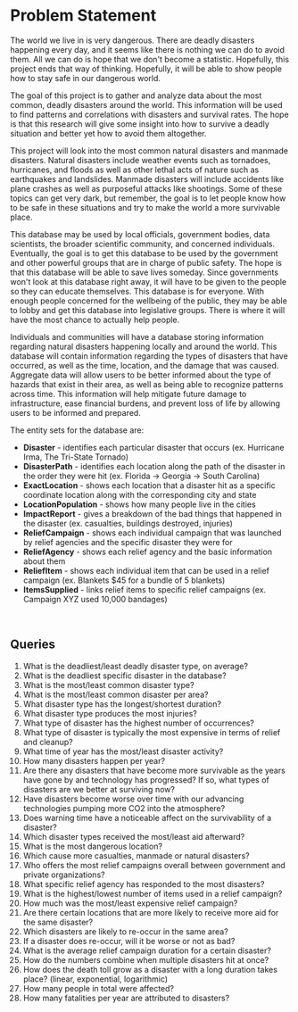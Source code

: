 # Problem Statement

The world we live in is very dangerous. There are deadly disasters happening every day, and it seems like there is nothing we can do to avoid them. All we can do is hope that we don't become a statistic. Hopefully, this project ends that way of thinking. Hopefully, it will be able to show people how to stay safe in our dangerous world.

The goal of this project is to gather and analyze data about the most common, deadly disasters around the world. This information will be used to find patterns and correlations with disasters and survival rates. The hope is that this research will give some insight into how to survive a deadly situation and better yet how to avoid them altogether.

This project will look into the most common natural disasters and manmade disasters. Natural disasters include weather events such as tornadoes, hurricanes, and floods as well as other lethal acts of nature such as earthquakes and landslides. Manmade disasters will include accidents like plane crashes as well as purposeful attacks like shootings. Some of these topics can get very dark, but remember, the goal is to let people know how to be safe in these situations and try to make the world a more survivable place.

This database may be used by local officials, government bodies, data scientists, the broader scientific community, and concerned individuals. Eventually, the goal is to get this database to be used by the government and other powerful groups that are in charge of public safety. The hope is that this database will be able to save lives someday. Since governments won't look at this database right away, it will have to be given to the people so they can educate themselves. This database is for everyone. With enough people concerned for the wellbeing of the public, they may be able to lobby and get this database into legislative groups. There is where it will have the most chance to actually help people.

Individuals and communities will have a database storing information regarding natural disasters happening locally and around the world. This database will contain information regarding the types of disasters that have occurred, as well as the time, location, and the damage that was caused. Aggregate data will allow users to be better informed about the type of hazards that exist in their area, as well as being able to recognize patterns across time. This information will help mitigate future damage to infrastructure, ease financial burdens, and prevent loss of life by allowing users to be informed and prepared.

The entity sets for the database are:
- **Disaster** - identifies each particular disaster that occurs (ex. Hurricane Irma, The Tri-State Tornado)
- **DisasterPath** - identifies each location along the path of the disaster in the order they were hit (ex. Florida -> Georgia -> South Carolina)
- **ExactLocation** - shows each location that a disaster hit as a specific coordinate location along with the corresponding city and state
- **LocationPopulation** - shows how many people live in the cities
- **ImpactReport** - gives a breakdown of the bad things that happened in the disaster (ex. casualties, buildings destroyed, injuries)
- **ReliefCampaign** - shows each individual campaign that was launched by relief agencies and the specific disaster they were for
- **ReliefAgency** - shows each relief agency and the basic information about them
- **ReliefItem** - shows each individual item that can be used in a relief campaign (ex. Blankets $45 for a bundle of 5 blankets)
- **ItemsSupplied** - links relief items to specific relief campaigns (ex. Campaign XYZ used 10,000 bandages)

<br>

## Queries

1. What is the deadliest/least deadly disaster type, on average?
2. What is the deadliest specific disaster in the database?
3. What is the most/least common disaster type?
4. What is the most/least common disaster per area?
5. What disaster type has the longest/shortest duration?
6. What disaster type produces the most injuries?
7. What type of disaster has the highest number of occurrences?
8. What type of disaster is typically the most expensive in terms of relief and cleanup?
9. What time of year has the most/least disaster activity?
10. How many disasters happen per year?
11. Are there any disasters that have become more survivable as the years have gone by and technology has progressed? If so, what types of disasters are we better at surviving now?
12. Have disasters become worse over time with our advancing technologies pumping more CO2 into the atmosphere?
13. Does warning time have a noticeable affect on the survivability of a disaster?
14. Which disaster types received the most/least aid afterward?
15. What is the most dangerous location?
16. Which cause more casualties, manmade or natural disasters?
17. Who offers the most relief campaigns overall between government and private organizations?
18. What specific relief agency has responded to the most disasters?
19. What is the highest/lowest number of items used in a relief campaign?
20. How much was the most/least expensive relief campaign?
21. Are there certain locations that are more likely to receive more aid for the same disaster?
22. Which disasters are likely to re-occur in the same area?
23. If a disaster does re-occur, will it be worse or not as bad?
24. What is the average relief campaign duration for a certain disaster?
25. How do the numbers combine when multiple disasters hit at once?
26. How does the death toll grow as a disaster with a long duration takes place? (linear, exponential, logarithmic)
27. How many people in total were affected?
28. How many fatalities per year are attributed to disasters?
